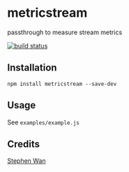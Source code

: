 # metricstream

passthrough to measure stream metrics

[![build status](https://secure.travis-ci.org/stephen/metricstream.png)](http://travis-ci.org/stephen/metricstream)

## Installation

```
npm install metricstream --save-dev
```

## Usage
See ```examples/example.js```

## Credits
[Stephen Wan](https://github.com/stephen/)

